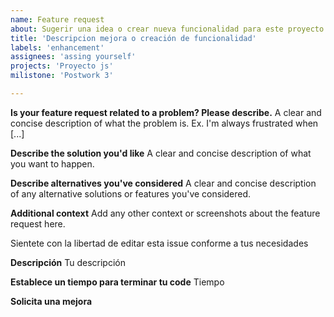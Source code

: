 ```yaml
---
name: Feature request
about: Sugerir una idea o crear nueva funcionalidad para este proyecto
title: 'Descripcion mejora o creación de funcionalidad'
labels: 'enhancement'
assignees: 'assing yourself'
projects: 'Proyecto js'
milistone: 'Postwork 3'

---
```


**Is your feature request related to a problem? Please describe.**
A clear and concise description of what the problem is. Ex. I'm always frustrated when [...]

**Describe the solution you'd like**
A clear and concise description of what you want to happen.

**Describe alternatives you've considered**
A clear and concise description of any alternative solutions or features you've considered.

**Additional context**
Add any other context or screenshots about the feature request here.

Sientete con la libertad de editar esta issue conforme a tus necesidades

**Descripción**
Tu descripción

**Establece un tiempo para terminar tu code**
Tiempo

**Solicita una mejora**


